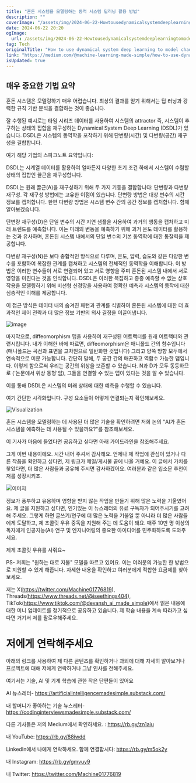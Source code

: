 ```yaml
---
title: "혼돈 시스템을 모델링하는 동적 시스템 딥러닝 활용 방법"
description: ""
coverImage: "/assets/img/2024-06-22-Howtousedynamicalsystemdeeplearningtomodelchaoticsystems_0.png"
date: 2024-06-22 20:20
ogImage:
  url: /assets/img/2024-06-22-Howtousedynamicalsystemdeeplearningtomodelchaoticsystems_0.png
tag: Tech
originalTitle: "How to use dynamical system deep learning to model chaotic systems"
link: "https://medium.com/@machine-learning-made-simple/how-to-use-dynamical-system-deep-learning-to-model-chaotic-systems-64f38bf3bd39"
isUpdated: true
---
```


## 매우 중요한 기법 요약

혼돈 시스템은 모델링하기 매우 어렵습니다. 최상의 결과를 얻기 위해서는 딥 러닝과 강력한 규칙 기반 분석을 결합하는 것이 좋습니다.

잘 수행된 예시로는 타임 시리즈 데이터를 사용하여 시스템의 attractor 즉, 시스템이 추구하는 상태의 집합을 재구성하는 Dynamical System Deep Learning (DSDL)가 있습니다. DSDL은 시스템의 동역학을 포착하기 위해 단변량(시간) 및 다변량(공간) 재구성을 결합합니다.

여기 해당 기법의 스파크노트 요약입니다:

<div class="content-ad"></div>

DSDL는 시계열 데이터를 활용하여 얼마든지 다양한 초기 조건 하에서 시스템이 수렴할 상태의 집합인 끌근을 재구성합니다.

DSDL는 원래 끌근(A)을 재구성하기 위해 두 가지 기둥을 결합합니다: 단변량과 다변량 재구성. 각 재구성 방법에는 고유한 이점이 있습니다. 단변량 방법은 대상 변수의 시간 정보를 캡처합니다. 한편 다변량 방법은 시스템 변수 간의 공간 정보를 캡처합니다. 함께 알아보겠습니다.

단변량 재구성(D)은 단일 변수의 시간 지연 샘플을 사용하여 과거의 행동을 캡처하고 미래 트렌드를 예측합니다. 이는 미래의 변동을 예측하기 위해 과거 온도 데이터를 활용하는 것과 유사하며, 혼돈된 시스템 내에서의 단일 변수의 기본 동역학에 대한 통찰력을 제공합니다.

다변량 재구성(N)은 보다 종합적인 방식으로 다루며, 온도, 압력, 습도와 같은 다양한 변수를 포함하여 복잡한 관계를 캡처하고 시스템의 전체적인 동역학을 이해합니다. 이 방법은 이러한 변수들이 서로 연결되어 있고 서로 영향을 주며 혼돈된 시스템 내에서 서로 영향을 미친다는 것을 인식합니다. DSDL은 이러한 복잡하고 종종 예측할 수 없는 상호작용을 모델링하기 위해 비선형 신경망을 사용하여 정확한 예측과 시스템의 동작에 대한 심층적인 이해를 제공합니다.

<div class="content-ad"></div>

이 접근 방식은 데이터 내의 숨겨진 패턴과 관계를 식별하여 혼돈된 시스템에 대한 더 효과적인 제어 전략과 더 많은 정보 기반의 의사 결정을 이끌어냅니다.

![image](/assets/img/2024-06-22-Howtousedynamicalsystemdeeplearningtomodelchaoticsystems_0.png)

마지막으로, diffeomorphism 맵을 사용하여 재구성된 어트랙터를 원래 어트랙터와 관련시킵니다. 내가 이해한 바에 따르면, diffeomorphism은 매니폴드 간의 함수입니다(매니폴드는 곡선과 표면을 고차원으로 일반화한 것입니다) 그리고 양쪽 방향 모두에서 연속적으로 미분 가능합니다. 간단히 말해, 두 공간 간의 매끈하고 역함수 가능한 맵입니다. 이렇게 함으로써 우리는 공간의 위상을 보존할 수 있습니다. N과 D가 모두 동등하므로 ('논문에서 위상 동형'임), 그들을 연결할 수 있는 맵이 있다는 것을 알 수 있습니다.

이를 통해 DSDL은 시스템의 미래 상태에 대한 예측을 수행할 수 있습니다.

<div class="content-ad"></div>

여기 간단한 시각화입니다. 구성 요소들이 어떻게 연결되는지 확인해보세요.

![Visualization](/assets/img/2024-06-22-Howtousedynamicalsystemdeeplearningtomodelchaoticsystems_1.png)

혼돈 시스템을 모델링하는 데 사용된 더 많은 기술을 확인하려면 저희 논의 "AI가 혼돈 시스템을 예측하는 데 사용될 수 있을까요?"를 참조해보세요.

이 기사가 마음에 들었다면 공유하고 싶다면 아래 가이드라인을 참조해주세요.

<div class="content-ad"></div>

그게 이번 내용이에요. 시간 내어 주셔서 감사해요. 언제나 제 작업에 관심이 있거나 다른 작품을 확인하고 싶다면, 제 링크가 메일/게시물 끝에 나올 거예요. 이 글에서 가치를 찾았다면, 더 많은 사람들과 공유해 주시면 감사하겠어요. 여러분과 같은 입소문 추천이 저를 성장시키죠.

![이미지](/assets/img/2024-06-22-Howtousedynamicalsystemdeeplearningtomodelchaoticsystems_2.png)

정보가 풍부하고 유용하며 영향을 받지 않는 작업을 만들기 위해 많은 노력을 기울였어요. 제 글을 지원하고 싶다면, 인기있는 이 뉴스레터의 유료 구독자가 되어주시기를 고려해 주세요. 그렇게 하면 글쓰기/연구에 더 많은 노력을 기울일 뿐 아니라 더 많은 사람들에게 도달하고, 제 초콜릿 우유 중독을 지원해 주는 데 도움이 돼요. 매주 10만 명 이상의 독자에게 인공지능(AI) 연구 및 엔지니어링의 중요한 아이디어를 민주화하도록 도와주세요.

제게 초콜릿 우유를 사줘요~

<div class="content-ad"></div>

PS- 저희는 "원하는 대로 지불" 모델을 따르고 있어요. 이는 여러분의 가능한 한 방법으로 지원할 수 있게 해줍니다. 자세한 내용을 확인하고 여러분에게 적합한 요금제를 찾아보세요.

저는 X(https://twitter.com/Machine01776819), Threads(https://www.threads.net/@iseethings404), TikTok(https://www.tiktok.com/@devansh_ai_made_simple)에서 읽은 내용에 대한 미니 업데이트를 정기적으로 공유하고 있습니다. 제 학습 내용을 계속 따라가고 싶다면 거기서 저를 팔로우해주세요.

# 저에게 연락해주세요

아래의 링크를 사용하여 제 다른 콘텐츠를 확인하거나 과외에 대해 자세히 알아보거나 프로젝트에 대해 저에게 연락하거나 그냥 인사를 전해주세요.

<div class="content-ad"></div>

여기서는 기술, AI 및 기계 학습에 관한 작은 단편들이 있어요

AI 뉴스레터- https://artificialintelligencemadesimple.substack.com/

내 할머니가 좋아하는 기술 뉴스레터- https://codinginterviewsmadesimple.substack.com/

다른 기사들은 저의 Medium에서 확인하세요. : https://rb.gy/zn1aiu

<div class="content-ad"></div>

내 YouTube: https://rb.gy/88iwdd

LinkedIn에서 나에게 연락하세요. 함께 연결합시다: https://rb.gy/m5ok2y

내 Instagram: https://rb.gy/gmvuy9

내 Twitter: https://twitter.com/Machine01776819
